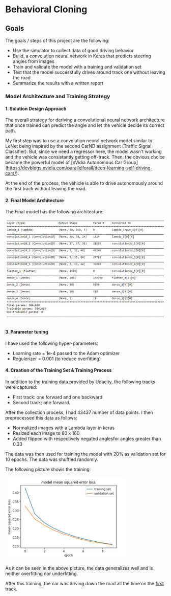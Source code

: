 # **Behavioral Cloning** 


## Goals

The goals / steps of this project are the following:
* Use the simulator to collect data of good driving behavior
* Build, a convolution neural network in Keras that predicts steering angles from images
* Train and validate the model with a training and validation set
* Test that the model successfully drives around track one without leaving the road
* Summarize the results with a written report

### Model Architecture and Training Strategy

#### 1. Solution Design Approach

The overall strategy for deriving a convolutional neural network architecture that once trained can predict the angle and let the vehicle decide its correct path.

My first step was to use a convolution neural network model similar to LeNet being inspired by the second CarND assignment (Traffic Signal Classifier). But, since we need a regressor here, the model wasn't working and the vehicle was consistantly getting off-track. Then, the obvious choice became the powerful model of [nVidia Autonomous Car Group] (https://devblogs.nvidia.com/parallelforall/deep-learning-self-driving-cars/).

At the end of the process, the vehicle is able to drive autonomously around the first track without leaving the road.

#### 2. Final Model Architecture

The Final model has the following architecture:

![Final model architecture](images/model.png)


#### 3. Parameter tuning

I have used the following hyper-parameters:
* Learning rate = 1e-4 passed to the Adam optimizer
* Regulerizer = 0.001 (to reduce overfitting)

#### 4. Creation of the Training Set & Training Process

In addition to the training data provided by Udacity, the following tracks were captured:

* First track: one forward and one backward
* Second track: one forward.

After the collection process, I had 43437 number of data points. I then preprocessed this data as follows:
* Normalized images with a Lambda layer in keras
* Resized each image to 80 x 160
* Added flipped with respectively negated anglesfor angles greater than 0.33

The data was then used for training the model with 20% as validation set for 10 epochs. The data was shuffled randomly. 

The following picture shows the training:

![Model Mean-square ](images/graph.png)

As it can be seen in the above picture, the data generalizes well and is neither overfitting nor underfitting.

After this training, the car was driving down the road all the time on the [first](video.mp4) track. 
